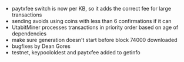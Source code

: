 * paytxfee switch is now per KB, so it adds the correct fee for large transactions
* sending avoids using coins with less than 6 confirmations if it can
* UtabitMiner processes transactions in priority order based on age of dependencies
* make sure generation doesn't start before block 74000 downloaded
* bugfixes by Dean Gores
* testnet, keypoololdest and paytxfee added to getinfo
